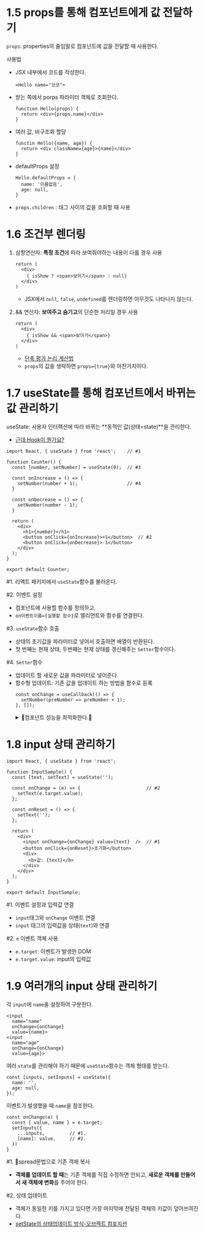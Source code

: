 # 1.5 props를 통해 컴포넌트에게 값 전달하기
`props`: properties의 줄임말로 컴포넌트에 값을 전달할 때 사용한다.

사용법
- JSX 내부에서 코드를 작성한다.
    ```
    <Hello name="코코">
    ```
- 받는 쪽에서 porps 파라미터 객체로 조회한다.
    ```
    function Hello(props) {
      return <div>{props.name}</div>
    }
    ```
- 여러 값, 비구조화 할당
  ```
  functin Hello({name, age}) {
    return <div className={age}>{name}</div>
  }
  ```
- defaultProps 설정
  ```
  Hello.defaultProps = {
    name: '이름없음',
    age: null,
  }
  ```
- `props.children` : 태그 사이의 값을 조회할 때 사용

# 1.6 조건부 렌더링
1. 삼항연산자: **특정 조건**에 따라 보여줘야하는 내용이 다를 경우 사용
    ```
    return (
      <div>
        { isShow ? <span>보이기</span> : null}
      </div>
    )
    ```
    - JSX에서 `null`, `false`, `undefined`를 렌더링하면 아무것도 나타나지 않는다.

2. && 연산자: **보여주고 숨기고**의 단순한 처리일 경우 사용
    ```
    return (
      <div>
        { isShow && <span>보이기</span>}
      </div>
    )
    ```
    - [단축 평가 논리 계산법](https://en.wikipedia.org/wiki/Short-circuit_evaluation)
    - `props`의 값을 생략하면 `props={true}`와 마찬가지이다.

# 1.7 useState를 통해 컴포넌트에서 바뀌는 값 관리하기
useState: 사용자 인터랙션에 따라 바뀌는 **동적인 값(상태=state)**을 관리한다.
  - [근데 Hook이 뭔가요?](https://ko.reactjs.org/docs/hooks-overview.html#but-what-is-a-hook)

```
import React, { useState } from 'react';    // #1

function Counter() {
  const [number, setNumber] = useState(0);  // #3

  const onIncrease = () => {
    setNumber(number + 1);                  // #4
  }

  const onDecrease = () => {
    setNumber(number - 1);
  }

  return (
    <div>
      <h1>{number}</h1>
      <button onClick={onIncrease}>+1</button>  // #2
      <button onClick={onDecrease}>-1</button>
    </div>
  );
}

export default Counter;
```

#1. 리액트 패키지에서 `useState`함수를 불러온다.

#2. 이벤트 설정
  - 컴포넌트에 사용할 함수를 정의하고,
  - `on이벤트이름={실행할 함수}`로 엘리먼트와 함수를 연결한다.

#3. `useState`함수 호출
  - 상태의 초기값을 파라미터로 넣어서 호출하면 배열이 반환된다.
  - 첫 번째는 현재 상태, 두번째는 현재 상태를 갱신해주는 `Setter`함수이다.

#4. `Setter`함수
  - 업데이트 할 새로운 값을 파라미터로 넣어준다.
  - 함수형 업데이트: 기존 값을 업데이트 하는 방법을 함수로 등록
    ```
    const onChange = useCallback(() => {
      setNumber(preNumber => preNumber + 1);
    }, []);
    ```
    <details>
      <summary>🎈컴포넌트 성능을 최적화한다.🎈</summary>
      <div markdown="true">
        컴포넌트는 다음과 같은 상황에서 리렌더링이 발생한다.<br>
          1. 자신이 전달받은 props가 변경될 때<br>
          2. 자신의 state가 바뀔 때<br>
          3. 부모 컴포넌트가 리렌더링될 때<br>
          4. forceUpdate함수가 실행될 때<br>
        의존배열을 비워두고 `useCallback`으로 감싸주면 이 함수는 새로 생성되지도 않고 `number`를 직접적으로 참조하지도 않아서 리렌더링될 때마다 같은 값을 가지게 된다.
      </div>
    </details>

# 1.8 input 상태 관리하기
```
import React, { useState } from 'react';

function InputSample() {
  const [text, setText] = useState('');

  const onChange = (e) => {                        // #2
    setText(e.target.value);
  };

  const onReset = () => {
    setText('');
  };

  return (
    <div>
      <input onChange={onChange} value={text}  />  // #1
      <button onClick={onReset}>초기화</button>
      <div>
        <b>값: {text}</b>
      </div>
    </div>
  );
}

export default InputSample;
```
#1. 이벤트 설정과 입력값 연결
- `input`태그와 `onChange` 이벤트 연결
- `input` 태그의 입력값을 상태(`text`)와 연결

#2. `e` 이벤트 객체 사용
  - `e.target`: 이벤트가 발생한 DOM
  - `e.target.value`: input의 입력값

# 1.9 여러개의 input 상태 관리하기
각 `input`에 `name`을 설정하여 구분한다.
```
<input
  name="name"
  onChange={onChange}
  value={name}>
<input
  name="age"
  onChange={onChange}
  value={age}>
```
여러 `state`를 관리해야 하기 때문에 `useState`함수는 객체 형태를 받는다.
```
const [inputs, setInputs] = useState({
  name: '',
  age: null,
});
```
이벤트가 발생했을 때 `name`을 참조한다.
```
const onChange(e) {
  const { value, name } = e.target;
  setInputs({
    ...inputs,         // #1.
    [name]: value,     // #2.
  })
}
```
  #1. 🎈spread문법으로 기존 객체 복사
  - **객체를 업데이트 할 때**는 기존 객체를 직접 수정하면 안되고, **새로운 객체를 만들어서 새 객체에 변화**를 주어야 한다.

  #2. 상태 업데이트
  - 객체가 동일한 키를 가지고 있다면 가장 마지막에 전달된 객체의 키값이 덮어쓰여진다.
  - [setState의 상태업데이트 방식-오브젝트 컴포지션](https://www.freecodecamp.org/news/functional-setstate-is-the-future-of-react-374f30401b6b/)
